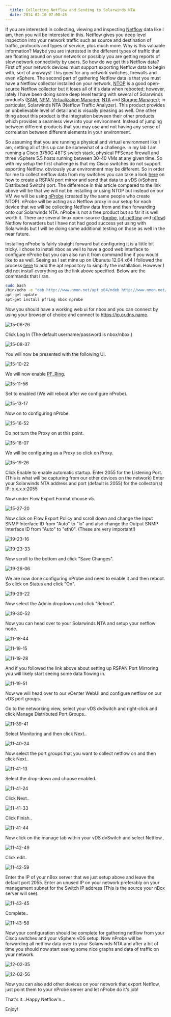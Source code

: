 ```yaml
---
  title: Collecting Netflow and Sending to Solarwinds NTA
  date: 2014-02-10 07:00:45
---
```


If you are interested in collecting, viewing and inspecting
[Netflow](http://en.wikipedia.org/wiki/NetFlow "http\://en.wikipedia.org/wiki/NetFlow")
data like I am, then you will be interested in this. Netflow gives you
deep level inspection into your network traffic such as source and
destination of traffic, protocols and types of service, plus much more.
Why is this valuable information? Maybe you are interested in the
different types of traffic that are floating around on your network or
possibly you are getting reports of slow network connectivity by users.
So how do we get this Netflow data? First off your network devices must
support exporting Netflow data to begin with, sort of anyways! This goes
for any network switches, firewalls and even vSphere. The second part of
gathering Netflow data is that you must have a Netflow collector
installed on your network, [NTOP](http://ntop.org "http\://ntop.org") is
a good open-source Netflow collector but it loses all of it's data when
rebooted; however, lately I have been doing some deep level testing with
several of Solarwinds products
([SAM](http://www.solarwinds.com/server-application-monitor-b.aspx "http\://www.solarwinds.com/server-application-monitor-b.aspx"),
[NPM](http://www.solarwinds.com/network-performance-monitor.aspx "http\://www.solarwinds.com/network-performance-monitor.aspx"),
[Virtualization
Manager](http://www.solarwinds.com/virtualization-manager.aspx "http\://www.solarwinds.com/virtualization-manager.aspx"),
[NTA](http://www.solarwinds.com/netflow-traffic-analyzer.aspx "http\://www.solarwinds.com/netflow-traffic-analyzer.aspx")
and [Storage Manager](http://www.solarwinds.com/storage-manager.aspx "http\://www.solarwinds.com/storage-manager.aspx"));
in particular, Solarwinds NTA (Netflow Traffic Analyzer). This product
provides an unbelievable level of detail and is visually pleasing as
well. One other thing about this product is the integration between
their other products which provides a seamless view into your
environment. Instead of jumping between different products that you may
use and not having any sense of correlation between different elements
in your environment.

So assuming that you are running a physical and virtual environment like
I am, setting all of this up can be somewhat of a challenge. In my lab I
am running a Cisco 3750G 48TS switch stack, physical PFSense firewall
and three vSphere 5.5 hosts running between 30-40 VMs at any given time.
So with my setup the first challenge is that my Cisco switches do not
support exporting Netflow, obviously your environment may be different.
So in order for me to collect netflow data from my switches you can take
a look
[here](https://everythingshouldbevirtual.com/vmware-vds-rspan-port-mirroring "http\://everythingshouldbevirtual.com/vmware-vds-rspan-port-mirroring")
on how to create a RSPAN port mirror and send that data to a vDS
(vSphere Distributed Switch) port. The difference in this article
compared to the link above will be that we will not be installing or
using NTOP but instead on our VM we will be using
[nProbe](http://www.ntop.org/products/nprobe/ "http\://www.ntop.org/products/nprobe/")
(created by the same people who create NTOP). nProbe will be acting as a
Netflow proxy in our setup for each device that we will be collecting
Netflow data from and then forwarding onto our Solarwinds NTA. nProbe is
not a free product but so far it is well worth it. There are several
linux open-source
([fprobe](http://sourceforge.net/projects/fprobe/ "http\://sourceforge.net/projects/fprobe/"),
[ipt-netflow](http://sourceforge.net/projects/ipt-netflow/ "http\://sourceforge.net/projects/ipt-netflow/")
and
[pflow](http://www.openbsd.org/cgi-bin/man.cgi?query=pflow&sektion=4&manpath=OpenBSD+Current "http\://www.openbsd.org/cgi-bin/man.cgi?query=pflow&sektion=4&manpath=OpenBSD+Current"))
Netflow forwarders but I have not had good success yet using with
Solarwinds but I will be doing some additional testing on those as well
in the near future.

Installing nProbe is fairly straight forward but configuring it is a
little bit tricky. I chose to install nbox as well to have a good web
interface to configure nProbe but you can also run it from command line
if you would like to as well. Seeing as I set mine up on Ubunutu 12.04
x64 I followed the process
[here](http://www.nmon.net/apt/ "http\://www.nmon.net/apt/") to add the
apt repository to simplify the installation. However I did not install
everything as the link above specified. Below are the commands that I
ran.

```bash
sudo bash
/bin/echo -e "deb http://www.nmon.net/apt x64/ndeb http://www.nmon.net/apt all/" > /etc/apt/sources.list.d/ntop.list
apt-get update
apt-get install pfring nbox nprobe
```

Now you should have a working web ui for nbox and you can connect by
using your browser of choice and connect to <https://ip.or.dns.name>.

![15-06-26](../../assets/15-06-26-300x213.png)

Click Log In (The default username/password is nbox/nbox.)

![15-08-37](../../assets/15-08-37-300x245.png)

You will now be presented with the following UI.

![15-10-22](../../assets/15-10-22-300x238.png)

We will now enable [PF_Ring](http://www.ntop.org/products/pf_ring/ "http\://www.ntop.org/products/pf_ring/").

![15-11-56](../../assets/15-11-56-300x202.png)

Set to enabled (We will reboot after we configure nProbe).

![15-13-17](../../assets/15-13-17-300x147.png)

Now on to configuring nProbe.

![15-16-52](../../assets/15-16-52-300x153.png)

Do not turn the Proxy on at this point.

![15-18-07](../../assets/15-18-07-300x233.png)

We will be configuring as a Proxy so click on Proxy.

![15-19-26](../../assets/15-19-26-300x230.png)

Click Enable to enable automatic startup.
Enter 2055 for the Listening Port. (This is what will be capturing from
our other devices on the network)
Enter your Solarwinds NTA address and port (default is 2055) for the
collector(s) IP: x.x.x.x:2055

Now under Flow Export Format choose v5.

![15-27-20](../../assets/15-27-20-300x46.png)

Now click on Flow Export Policy and scroll down and change the Input
SNMP Interface ID from "Auto" to "lo" and also change the Output
SNMP Interface ID from "Auto" to "eth0". (These are very important!)

![19-23-16](../../assets/19-23-16-300x161.png)

![19-23-33](../../assets/19-23-33-300x168.png)

Now scroll to the bottom and click "Save Changes".

![19-26-06](../../assets/19-26-06-300x110.png)

We are now done configuring nProbe and need to enable it and then
reboot. So click on Status and click "On".

![19-29-22](../../assets/19-29-22-300x237.png)

Now select the Admin dropdown and click "Reboot".

![19-30-52](../../assets/19-30-52-300x206.png)

Now you can head over to your Solarwinds NTA and setup your netflow
node.

![11-18-44](../../assets/11-18-44-300x130.png)

![11-19-15](../../assets/11-19-15-300x185.png)

![11-19-28](../../assets/11-19-28-300x174.png)

And if you followed the link above about setting up RSPAN Port Mirroring
you will likely start seeing some data flowing in.

![11-19-51](../../assets/11-19-51-192x300.png)

Now we will head over to our vCenter WebUI and configure netflow on our
vDS port groups.

Go to the networking view, select your vDS dvSwitch and right-click and
click Manage Distributed Port Groups..

![11-39-41](../../assets/11-39-41-259x300.png)

Select Monitoring and then click Next..

![11-40-24](../../assets/11-40-24-300x175.png)

Now select the port groups that you want to collect netflow on and then
click Next..

![11-41-13](../../assets/11-41-13-300x176.png)

Select the drop-down and choose enabled..

![11-41-24](../../assets/11-41-24-300x176.png)

Click Next..

![11-41-33](../../assets/11-41-33-300x176.png)

Click Finish..

![11-41-44](../../assets/11-41-44-300x176.png)

Now click on the manage tab within your vDS dvSwitch and select Netflow..

![11-42-49](../../assets/11-42-49-300x80.png)

Click edit..

![11-42-59](../../assets/11-42-59-300x75.png)

Enter the IP of your nBox server that we just setup above and leave the
default port 2055. Enter an unused IP on your network preferably on your
management subnet for the Switch IP address (This is the source your
nBox server will see).

![11-43-45](../../assets/11-43-45-300x293.png)

Complete..

![11-43-58](../../assets/11-43-58-300x106.png)

Now your configuration should be complete for gathering netflow from
your Cisco switches and your vSphere vDS setup. Now nProbe will be
forwarding all netflow data over to your Solarwinds NTA and after a bit
of time you should now start seeing some nice graphs and data of traffic
on your network.

![12-02-35](../../assets/12-02-35-300x218.png)

![12-02-56](../../assets/12-02-56-300x171.png)

Now you can also add other devices on your network that export Netflow,
just point them to your nProbe server and let nProbe do it's job!

That's it...Happy Netflow'n...

Enjoy!
